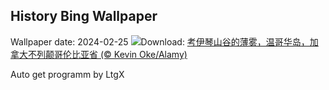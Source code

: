 ## History Bing Wallpaper
Wallpaper date: 2024-02-25
![](https://www.bing.com/th?id=OHR.MtPrevostDuncan_ZH-CN2333619635_UHD.jpg&w=1000)Download: [考伊琴山谷的薄雾，温哥华岛，加拿大不列颠哥伦比亚省 (© Kevin Oke/Alamy)](https://www.bing.com/th?id=OHR.MtPrevostDuncan_ZH-CN2333619635_UHD.jpg)

Auto get programm by LtgX

